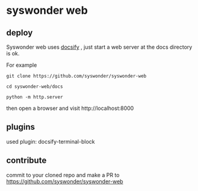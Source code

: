 # syswonder web

## deploy

Syswonder web uses [docsify](https://docsify.js.org) , just start a web
server at the docs directory is ok.

For example

```
git clone https://github.com/syswonder/syswonder-web

cd syswonder-web/docs

python -m http.server

```

then open a browser and visit http://localhost:8000

## plugins

used plugin: docsify-terminal-block


## contribute

commit to your cloned repo and make a PR to https://github.com/syswonder/syswonder-web
